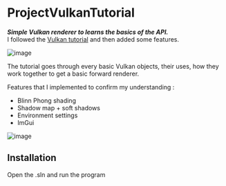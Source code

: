 # ProjectVulkanTutorial
***Simple Vulkan renderer to learns the basics of the API.*** <br />
I followed the [Vulkan tutorial](https://vulkan-tutorial.com/) and then added some features.

![image](https://github.com/VincentPHAM98/ProjectVulkanTutorial/assets/100954017/b04f05d0-208b-41d1-a485-c35712c709de)

The tutorial goes through every basic Vulkan objects, their uses, how they work together to get a basic forward renderer.

Features that I implemented to confirm my understanding :
- Blinn Phong shading
- Shadow map + soft shadows
- Environment settings
- ImGui
  
![image](https://github.com/VincentPHAM98/ProjectVulkanTutorial/assets/100954017/60559be8-2ab6-49c6-88e5-c90b841933d6)

## Installation

Open the .sln and run the program
